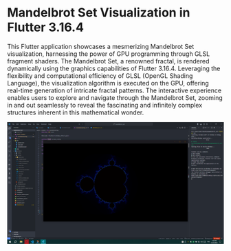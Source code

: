 # Mandelbrot Set Visualization in Flutter 3.16.4

This Flutter application showcases a mesmerizing Mandelbrot Set visualization, harnessing the power of GPU programming through GLSL fragment shaders. The Mandelbrot Set, a renowned fractal, is rendered dynamically using the graphics capabilities of Flutter 3.16.4. Leveraging the flexibility and computational efficiency of GLSL (OpenGL Shading Language), the visualization algorithm is executed on the GPU, offering real-time generation of intricate fractal patterns. The interactive experience enables users to explore and navigate through the Mandelbrot Set, zooming in and out seamlessly to reveal the fascinating and infinitely complex structures inherent in this mathematical wonder.

<div>
    <img src="assets/mandelbrot.png">
</div>